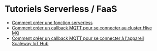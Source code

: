 # Tutoriels Serverless / FaaS

* [Comment créer une fonction serverless](./how_to_create_a_function.md)
* [Comment créer un callback MQTT pour se connecter au cluster Hive MQ](./how_to_create_mqtt_hive_mq.md)
* [Comment créer un callback MQTT pour se connecter à l'appareil Scaleway IoT Hub](./how_to_create_mqtt_scaleway.md)

